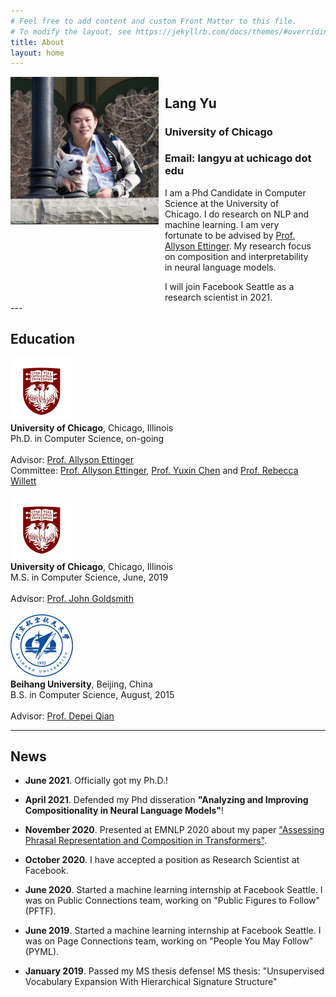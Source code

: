 ```yaml
---
# Feel free to add content and custom Front Matter to this file.
# To modify the layout, see https://jekyllrb.com/docs/themes/#overriding-theme-defaults
title: About
layout: home
---
```

<style>
    {
        box-sizing: border-box;
    }
    /* Set additional styling options for the columns*/
    .column {
    float: left;
    width: 47%;
    }

    .row:after {
    content: "";
    display: table;
    clear: both;
    }
</style>

<div class="row">
    <div class="column" style="padding-right: 10px">
        <img src="img/profile_pic.png" title="Lang" alt="Lang Profile Image">
    </div>
    <div class="column">
        <h2> Lang Yu </h2>
        <h3>University of Chicago </h3>
        <h3> Email: langyu at uchicago dot edu </h3>
        I am a Phd Candidate in Computer Science at the University of Chicago. I do research on NLP and machine learning. I am very fortunate to be advised by <a href="https://aetting.github.io">Prof. Allyson Ettinger</a>. My research focus on composition and interpretability in neural language models.
        <p></p>
        I will join Facebook Seattle as a research scientist in 2021.
    </div>
</div>
---

## Education 
<div class="container-grid">
  <div class="col col-1"><a href="https://www.uchicago.edu"><img alt="Uchicago Logo" src="img/uchicago.jpeg" width=100></a></div>
  <div class="col col-2">
    <b>University of Chicago</b>, Chicago, Illinois<BR/>
    Ph.D. in Computer Science, on-going <BR/><BR/>
    Advisor: <a href="https://aetting.github.io">Prof. Allyson Ettinger</a> <BR/>
    Committee: <a href="https://aetting.github.io">Prof. Allyson Ettinger</a>, <a href="https://yuxinchen.org">Prof. Yuxin Chen</a> and <a href="https://voices.uchicago.edu/willett/">Prof. Rebecca Willett</a>
  </div>
</div>
<BR/>
<div class="container-grid">
  <div class="col col-1"><a href="https://www.uchicago.edu"><img alt="Uchicago Logo" src="img/uchicago.jpeg" width=100></a></div>
  <div class="col col-2">
    <b>University of Chicago</b>, Chicago, Illinois<BR/>
    M.S. in Computer Science, June, 2019 <BR/><BR/>
    Advisor: <a href="https://linguistics.uchicago.edu/john-goldsmith">Prof. John Goldsmith</a>
  </div>
</div>
<BR/>
<div class="container-grid">
  <div class="col col-1"><a href="https://www.buaa.edu.cn"><img alt="Beihang Univ Logo" src="img/beihang.png" width=100></a></div>
  <div class="col col-2">
    <b>Beihang University</b>, Beijing, China<BR/>
    B.S. in Computer Science, August, 2015 <BR/><BR/>
    Advisor: <a href="http://scse.buaa.edu.cn/info/1121/2553.htm">Prof. Depei Qian</a>
  </div>
</div>

---

## News

- **June 2021**. Officially got my Ph.D.!

- **April 2021**. Defended my Phd disseration **"Analyzing and Improving Compositionality in Neural Language Models"**!

- **November 2020**. Presented at EMNLP 2020 about my paper ["Assessing Phrasal Representation and Composition in Transformers"](https://www.aclweb.org/anthology/2020.emnlp-main.397.pdf).

- **October 2020**. I have accepted a position as Research Scientist at Facebook.

- **June 2020**. Started a machine learning internship at Facebook Seattle. I was on Public Connections team, working on "Public Figures to Follow" (PFTF).

- **June 2019**. Started a machine learning internship at Facebook Seattle. I was on Page Connections team, working on "People You May Follow" (PYML).

- **January 2019**. Passed my MS thesis defense! MS thesis: "Unsupervised Vocabulary Expansion With Hierarchical Signature Structure"